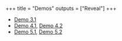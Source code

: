 +++
title = "Demos"
outputs = ["Reveal"]
+++

- [Demo 3.1](/demo-3.1)
- [Demo 4.1](/demo-4.1), [Demo 4.2](/demo-4.2)
- [Demo 5.1](/demo-5.1), [Demo 5.2](/demo-5.2)
